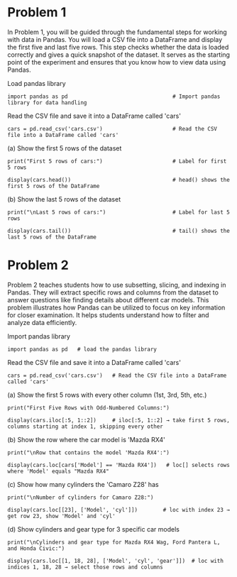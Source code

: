 # Problem 1
In Problem 1, you will be guided through the fundamental steps for working with data in Pandas. You will load a CSV file into a DataFrame and display the first five and last five rows. This step checks whether the data is loaded correctly and gives a quick snapshot of the dataset. It serves as the starting point of the experiment and ensures that you know how to view data using Pandas.

Load pandas library
 
	import pandas as pd                                 # Import pandas library for data handling


Read the CSV file and save it into a DataFrame called 'cars'
 
	cars = pd.read_csv('cars.csv')                      # Read the CSV file into a DataFrame called 'cars'


(a) Show the first 5 rows of the dataset
 
	print("First 5 rows of cars:")                      # Label for first 5 rows
 
	display(cars.head())                                # head() shows the first 5 rows of the DataFrame
 

(b) Show the last 5 rows of the dataset
 
	print("\nLast 5 rows of cars:")                     # Label for last 5 rows
 
	display(cars.tail())                                # tail() shows the last 5 rows of the DataFrame

# Problem 2
Problem 2 teaches students how to use subsetting, slicing, and indexing in Pandas. They will extract specific rows and columns from the dataset to answer questions like finding details about different car models. This problem illustrates how Pandas can be utilized to focus on key information for closer examination. It helps students understand how to filter and analyze data efficiently.


Import pandas library
 
	import pandas as pd   # load the pandas library


Read the CSV file and save it into a DataFrame called 'cars'
 
	cars = pd.read_csv('cars.csv')   # Read the CSV file into a DataFrame called 'cars'


(a) Show the first 5 rows with every other column (1st, 3rd, 5th, etc.)
 
	print("First Five Rows with Odd-Numbered Columns:")
 
	display(cars.iloc[:5, 1::2])     # iloc[:5, 1::2] → take first 5 rows, columns starting at index 1, skipping every other
 

(b) Show the row where the car model is 'Mazda RX4'
 
	print("\nRow that contains the model 'Mazda RX4':")
 
	display(cars.loc[cars['Model'] == 'Mazda RX4'])   # loc[] selects rows where 'Model' equals "Mazda RX4"


(c) Show how many cylinders the 'Camaro Z28' has
 
	print("\nNumber of cylinders for Camaro Z28:")
 
	display(cars.loc[[23], ['Model', 'cyl']])        # loc with index 23 → get row 23, show 'Model' and 'cyl'
	

(d) Show cylinders and gear type for 3 specific car models
 
	print("\nCylinders and gear type for Mazda RX4 Wag, Ford Pantera L, and Honda Civic:")
 
	display(cars.loc[[1, 18, 28], ['Model', 'cyl', 'gear']])  # loc with indices 1, 18, 28 → select those rows and columns

